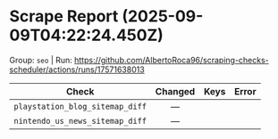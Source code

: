 # Scrape Report (2025-09-09T04:22:24.450Z)

Group: `seo`  |  Run: https://github.com/AlbertoRoca96/scraping-checks-scheduler/actions/runs/17571638013

| Check | Changed | Keys | Error |
|---|:---:|:--|:--|
| `playstation_blog_sitemap_diff` | — |  |  |
| `nintendo_us_news_sitemap_diff` | — |  |  |
